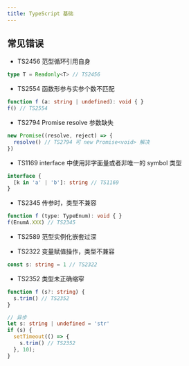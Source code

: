 ```yaml
---
title: TypeScript 基础
---
```


## 常见错误


- TS2456 范型循环引用自身

```ts
type T = Readonly<T> // TS2456
```

- TS2554 函数形参与实参个数不匹配


```ts
function f (a: string | undefined): void { }
f() // TS2554
```

- TS2794 Promise resolve 参数缺失

```ts
new Promise((resolve, reject) => {
  resolve() // TS2794 可 new Promise<void> 解决
})
```


- TS1169 interface 中使用非字面量或者非唯一的 symbol 类型

```ts
interface {
  [k in 'a' | 'b']: string // TS1169
}
```

- TS2345 传参时，类型不兼容

```ts
function f (type: TypeEnum): void { }
f(EnumA.XXX) // TS2345
```


- TS2589 范型实例化嵌套过深


- TS2322 变量赋值操作，类型不兼容

```ts
const s: string = 1 // TS2322
```

- TS2352 类型未正确缩窄

```ts
function f (s?: string) {
  s.trim() // TS2352
}

// 异步
let s: string | undefined = 'str'
if (s) {
  setTimeout(() => {
    s.trim() // TS2352
  }, 10);
}
```
